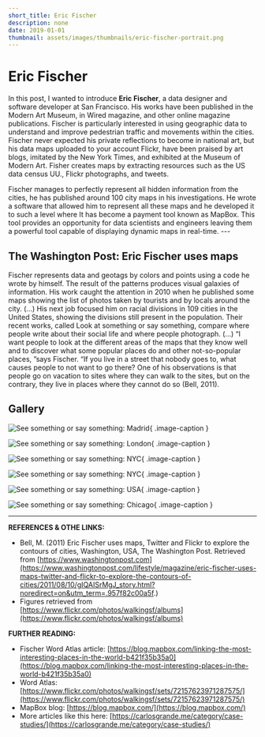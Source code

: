 ```yaml
---
short_title: Eric Fischer
description: none
date: 2019-01-01
thumbnail: assets/images/thumbnails/eric-fischer-portrait.png
---
```


# Eric Fischer

In this post, I wanted to introduce **Eric Fischer**, a data designer and software developer at San Francisco. His works have been published in the Modern Art Museum, in Wired magazine, and other online magazine publications. Fischer is particularly interested in using geographic data to understand and improve pedestrian traffic and movements within the cities. Fischer never expected his private reflections to become in national art, but his data maps uploaded to your account Flickr, have been praised by art blogs, imitated by the New York Times, and exhibited at the Museum of Modern Art. Fisher creates maps by extracting resources such as the US data census UU., Flickr photographs, and tweets.

Fischer manages to perfectly represent all hidden information from the cities, he has published around 100 city maps in his investigations. He wrote a software that allowed him to represent all these maps and he developed it to such a level where It has become a payment tool known as MapBox. This tool provides an opportunity for data scientists and engineers leaving them a powerful tool capable of displaying dynamic maps in real-time. ---

## The Washington Post: Eric Fischer uses maps

Fischer represents data and geotags by colors and points using a code he wrote by himself. The result of the patterns produces visual galaxies of information. His work caught the attention in 2010 when he published some maps showing the list of photos taken by tourists and by locals around the city. (...) His next job focused him on racial divisions in 109 cities in the United States, showing the divisions still present in the population. Their recent works, called Look at something or say something, compare where people write about their social life and where people photograph. (...) “I want people to look at the different areas of the maps that they know well and to discover what some popular places do and other not-so-popular places, ”says Fischer. “If you live in a street that nobody goes to, what causes people to not want to go there? One of his observations is that people go on vacation to sites where they can walk to the sites, but on the contrary, they live in places where they cannot do so (Bell, 2011).

## Gallery

<div class="gallery grid-2 effect-zoom" markdown>

![See something or say something: Madrid](../../assets/images/references/fischer-madrid.jpg){ .image-caption }

![See something or say something: London](../../assets/images/references/fischer-london.jpg){ .image-caption }

![See something or say something: NYC](../../assets/images/references/fischer-nyc-2.jpg){ .image-caption }

![See something or say something: NYC](../../assets/images/references/fischer-nyc.jpg){ .image-caption }

![See something or say something: USA](../../assets/images/references/fischer-usa.jpg){ .image-caption }

![See something or say something: Chicago](../../assets/images/references/fischer-chicago-2010.jpg){ .image-caption }


</div>

---

**REFERENCES & OTHE LINKS:**

- Bell, M. (2011) Eric Fischer uses maps, Twitter and Flickr to explore the contours of cities, Washington, USA, The Washington Post. Retrieved from [https://www.washingtonpost.com](https://www.washingtonpost.com/lifestyle/magazine/eric-fischer-uses-maps-twitter-and-flickr-to-explore-the-contours-of-cities/2011/08/10/gIQAISrMgJ_story.html?noredirect=on&utm_term=.957f82c00a5f.)
- Figures retrieved from [https://www.flickr.com/photos/walkingsf/albums](https://www.flickr.com/photos/walkingsf/albums)

**FURTHER READING:**

- Fischer Word Atlas article: [https://blog.mapbox.com/linking-the-most-interesting-places-in-the-world-b421f35b35a0](https://blog.mapbox.com/linking-the-most-interesting-places-in-the-world-b421f35b35a0)
- Word Atlas: [https://www.flickr.com/photos/walkingsf/sets/72157623971287575/](https://www.flickr.com/photos/walkingsf/sets/72157623971287575/)
- MapBox blog: [https://blog.mapbox.com/](https://blog.mapbox.com/)
- More articles like this here: [https://carlosgrande.me/category/case-studies/](https://carlosgrande.me/category/case-studies/)